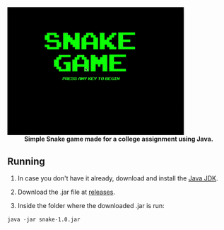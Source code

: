 <img align="center" src="https://github.com/renanpvaz/java-snake/raw/master/preview.gif" width=400 />

<div align="center">
  <strong>Simple Snake game made for a college assignment using Java.</strong>
</div>


## Running

1. In case you don't have it already, download and install the [Java JDK](http://www.oracle.com/technetwork/java/javase/downloads/index.html).

2. Download the .jar file at [releases](https://github.com/renanpvaz/java-snake/releases).

3. Inside the folder where the downloaded .jar is run:

```
java -jar snake-1.0.jar
```
